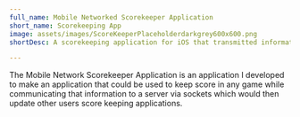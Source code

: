 ```yaml
---
full_name: Mobile Networked Scorekeeper Application
short_name: Scorekeeping App
image: assets/images/ScoreKeeperPlaceholderdarkgrey600x600.png
shortDesc: A scorekeeping application for iOS that transmitted information over the network to other users via sockets.

---
```


The Mobile Network Scorekeeper Application is an application I developed to make an application that could be used to keep score in any game while communicating that information to a server via sockets which would then update other users score keeping applications.